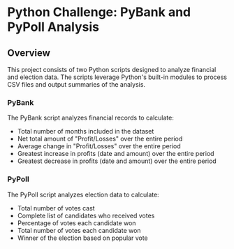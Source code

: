 # Python Challenge: PyBank and PyPoll Analysis

## Overview

This project consists of two Python scripts designed to analyze financial and election data. The scripts leverage Python's built-in modules to process CSV files and output summaries of the analysis.

### PyBank

The PyBank script analyzes financial records to calculate:
- Total number of months included in the dataset
- Net total amount of "Profit/Losses" over the entire period
- Average change in "Profit/Losses" over the entire period
- Greatest increase in profits (date and amount) over the entire period
- Greatest decrease in profits (date and amount) over the entire period

### PyPoll

The PyPoll script analyzes election data to calculate:
- Total number of votes cast
- Complete list of candidates who received votes
- Percentage of votes each candidate won
- Total number of votes each candidate won
- Winner of the election based on popular vote
